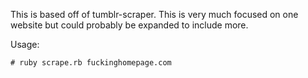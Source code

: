 This is based off of tumblr-scraper. This is very much focused on one website but could probably be expanded to include more.

Usage:

    # ruby scrape.rb fuckinghomepage.com

